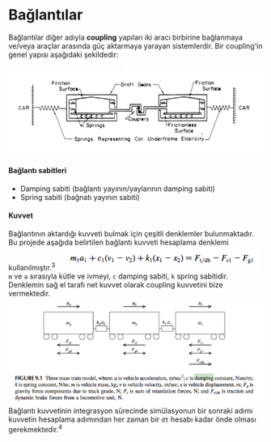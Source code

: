 # Bağlantılar

Bağlantılar diğer adıyla **coupling** yapıları iki aracı birbirine bağlanmaya ve/veya araçlar arasında güç aktarmaya yarayan sistemlerdir.
Bir coupling'in genel yapısı aşağıdaki şekildedir:

![Temel coupling yapısı](images/coupling.png "Temel coupling yapısı")

#### Bağlantı sabitleri

+ Damping sabiti (bağlantı yayının/yaylarının damping sabiti)
+ Spring sabiti (bağnatı yayının sabiti)

#### Kuvvet
Bağlantının aktardığı kuvveti bulmak için çeşitli denklemler bulunmaktadır. Bu projede aşağıda belirtilen bağlantı kuvveti hesaplama denklemi kullanılmıştır.<sup>3</sup>
![Bağlantı Kuvveti](images/cfformul.png "Bağlantı kuvveti hesaplama denklemi")
`m` ve `a` sırasıyla kütle ve ivmeyi, `c` damping sabiti, `k` spring sabitidir. Denklemin sağ el tarafı net kuvvet olarak coupling kuvvetini bize vermektedir.
![Bağlantı Kuvveti](images/damping.png "Bağlantı kuvveti ile ilgili bir çizim")
Bağlantı kuvvetinin integrasyon sürecinde simülasyonun bir sonraki adımı kuvvetin hesaplama adımından her zaman bir `dt` hesabı kadar önde olması gerekmektedir.<sup>4</sup>
